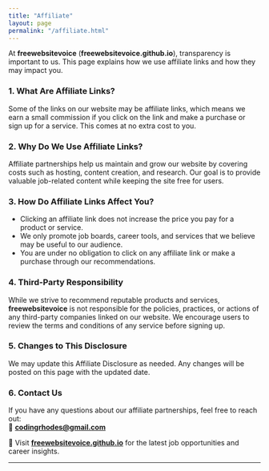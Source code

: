 ```yaml
---
title: "Affiliate"
layout: page
permalink: "/affiliate.html"
---
```


At **freewebsitevoice** (**freewebsitevoice.github.io**), transparency is important to us. This page explains how we use affiliate links and how they may impact you.  

### 1. What Are Affiliate Links?  
Some of the links on our website may be affiliate links, which means we earn a small commission if you click on the link and make a purchase or sign up for a service. This comes at no extra cost to you.  

### 2. Why Do We Use Affiliate Links?  
Affiliate partnerships help us maintain and grow our website by covering costs such as hosting, content creation, and research. Our goal is to provide valuable job-related content while keeping the site free for users.  

### 3. How Do Affiliate Links Affect You?  
- Clicking an affiliate link does not increase the price you pay for a product or service.  
- We only promote job boards, career tools, and services that we believe may be useful to our audience.  
- You are under no obligation to click on any affiliate link or make a purchase through our recommendations.  

### 4. Third-Party Responsibility  
While we strive to recommend reputable products and services, **freewebsitevoice** is not responsible for the policies, practices, or actions of any third-party companies linked on our website. We encourage users to review the terms and conditions of any service before signing up.  

### 5. Changes to This Disclosure  
We may update this Affiliate Disclosure as needed. Any changes will be posted on this page with the updated date.  

### 6. Contact Us  
If you have any questions about our affiliate partnerships, feel free to reach out:  
📧 **[codingrhodes@gmail.com](mailto:codingrhodes@gmail.com)**  

🔎 Visit **[freewebsitevoice.github.io](https://freewebsitevoice.github.io/)** for the latest job opportunities and career insights.  

---
